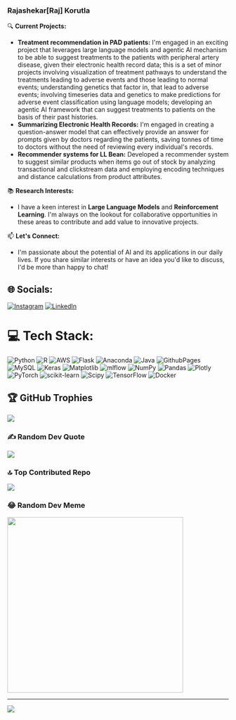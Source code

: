### Rajashekar[Raj] Korutla

🔍 **Current Projects:**

- **Treatment recommendation in PAD patients:** I'm engaged in an exciting project that leverages large language models and agentic AI mechanism to be able to suggest treatments to the patients with peripheral artery disease, given their electronic health record data; this is a set of minor projects involving visualization of treatment pathways to understand the treatments leading to adverse events and those leading to normal events; understanding genetics that factor in, that lead to adverse events; involving timeseries data and genetics to make predictions for adverse event classification using language models; developing an agentic AI framework that can suggest treatments to patients on the basis of their past histories.<br>
- **Summarizing Electronic Health Records:** I'm engaged in creating a question-answer model that can effectively provide an answer for prompts given by doctors regarding the patients, saving tonnes of time to doctors without the need of reviewing every individual's records.<br>
- **Recommender systems for LL Bean:** Developed a recommender system to suggest similar products when items go out of stock by analyzing transactional and clickstream data and employing encoding techniques and distance calculations from product attributes.<br>

📚 **Research Interests:**

- I have a keen interest in **Large Language Models** and **Reinforcement Learning**. I'm always on the lookout for collaborative opportunities in these areas to contribute and add value to innovative projects.<br>

📫 **Let's Connect:**

- I'm passionate about the potential of AI and its applications in our daily lives. If you share similar interests or have an idea you'd like to discuss, I'd be more than happy to chat!<br>


## 🌐 Socials:
[![Instagram](https://img.shields.io/badge/Instagram-%23E4405F.svg?logo=Instagram&logoColor=white)](https://instagram.com/glimpsesofraj) [![LinkedIn](https://img.shields.io/badge/LinkedIn-%230077B5.svg?logo=linkedin&logoColor=white)]([https://www.linkedin.com/in/raj-korutla-2b5900163/) 

# 💻 Tech Stack:
![Python](https://img.shields.io/badge/python-3670A0?style=for-the-badge&logo=python&logoColor=ffdd54) ![R](https://img.shields.io/badge/r-%23276DC3.svg?style=for-the-badge&logo=r&logoColor=white) ![AWS](https://img.shields.io/badge/AWS-%23FF9900.svg?style=for-the-badge&logo=amazon-aws&logoColor=white) ![Flask](https://img.shields.io/badge/flask-%23000.svg?style=for-the-badge&logo=flask&logoColor=white) ![Anaconda](https://img.shields.io/badge/Anaconda-%2344A833.svg?style=for-the-badge&logo=anaconda&logoColor=white) ![Java](https://img.shields.io/badge/java-%23ED8B00.svg?style=for-the-badge&logo=openjdk&logoColor=white) ![GithubPages](https://img.shields.io/badge/github%20pages-121013?style=for-the-badge&logo=github&logoColor=white) ![MySQL](https://img.shields.io/badge/mysql-%2300000f.svg?style=for-the-badge&logo=mysql&logoColor=white) ![Keras](https://img.shields.io/badge/Keras-%23D00000.svg?style=for-the-badge&logo=Keras&logoColor=white) ![Matplotlib](https://img.shields.io/badge/Matplotlib-%23ffffff.svg?style=for-the-badge&logo=Matplotlib&logoColor=black) ![mlflow](https://img.shields.io/badge/mlflow-%23d9ead3.svg?style=for-the-badge&logo=numpy&logoColor=blue) ![NumPy](https://img.shields.io/badge/numpy-%23013243.svg?style=for-the-badge&logo=numpy&logoColor=white) ![Pandas](https://img.shields.io/badge/pandas-%23150458.svg?style=for-the-badge&logo=pandas&logoColor=white) ![Plotly](https://img.shields.io/badge/Plotly-%233F4F75.svg?style=for-the-badge&logo=plotly&logoColor=white) ![PyTorch](https://img.shields.io/badge/PyTorch-%23EE4C2C.svg?style=for-the-badge&logo=PyTorch&logoColor=white) ![scikit-learn](https://img.shields.io/badge/scikit--learn-%23F7931E.svg?style=for-the-badge&logo=scikit-learn&logoColor=white) ![Scipy](https://img.shields.io/badge/SciPy-%230C55A5.svg?style=for-the-badge&logo=scipy&logoColor=%white) ![TensorFlow](https://img.shields.io/badge/TensorFlow-%23FF6F00.svg?style=for-the-badge&logo=TensorFlow&logoColor=white) ![Docker](https://img.shields.io/badge/docker-%230db7ed.svg?style=for-the-badge&logo=docker&logoColor=white)

## 🏆 GitHub Trophies
![](https://github-profile-trophy.vercel.app/?username=rajashekar028&theme=radical&no-frame=false&no-bg=true&margin-w=4)

### ✍️ Random Dev Quote
![](https://quotes-github-readme.vercel.app/api?type=horizontal&theme=radical)

### 🔝 Top Contributed Repo
![](https://github-contributor-stats.vercel.app/api?username=rajashekar028&limit=5&theme=dark&combine_all_yearly_contributions=true)

### 😂 Random Dev Meme
<img src='https://randommeme-five.vercel.app/' style="height: 400px;"/>

---
[![](https://visitcount.itsvg.in/api?id=rajashekar028&icon=0&color=0)](https://visitcount.itsvg.in)

<!-- Proudly created with GPRM ( https://gprm.itsvg.in ) -->
